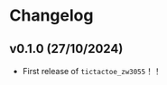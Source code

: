 # Changelog

<!--next-version-placeholder-->

## v0.1.0 (27/10/2024)

- First release of `tictactoe_zw3055`！！
